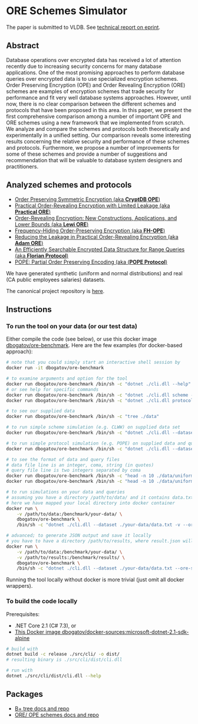 # ORE Schemes Simulator

The paper is submitted to VLDB.
See [technical report on eprint](https://eprint.iacr.org/2018/953.pdf).

## Abstract

Database operations over encrypted data has received a lot of attention recently due to increasing security concerns for many database applications.
One of the most promising approaches to perform database queries over encrypted data is to use specialized encryption schemes.
Order Preserving Encryption (OPE) and Order Revealing Encryption (ORE) schemes are examples of encryption schemes that trade security for performance and fit very well database systems approaches. However, until now, there is no clear comparison between the different schemes and protocols that have been proposed in this area.
In this paper, we present the first comprehensive comparison among a number of important OPE and ORE schemes using a new framework that we implemented from scratch.
We analyze and compare the schemes and protocols both theoretically and experimentally in a unified setting.
Our comparison reveals some interesting results concerning the relative security and performance of these schemes and protocols.
Furthermore, we propose a number of improvements for some of these schemes and provide a number of suggestions and recommendation that will be valuable to database system designers and practitioners.

## Analyzed schemes and protocols

- [Order Preserving Symmetric Encryption (aka **CryptDB OPE**)](https://eprint.iacr.org/2012/624.pdf)
- [Practical Order-Revealing Encryption with Limited Leakage (aka **Practical ORE**)](https://eprint.iacr.org/2015/1125.pdf)
- [Order-Revealing Encryption: New Constructions, Applications, and Lower Bounds (aka **Lewi ORE**)](https://eprint.iacr.org/2016/612.pdf)
- [Frequency-Hiding Order-Preserving Encryption (aka **FH-OPE**)](http://www.fkerschbaum.org/ccs15.pdf)
- [Reducing the Leakage in Practical Order-Revealing Encryption (aka **Adam ORE**)](https://eprint.iacr.org/2016/661.pdf)
- [An Efficiently Searchable Encrypted Data Structure for Range Queries (aka **Florian Protocol**)](https://arxiv.org/pdf/1709.09314.pdf)
- [POPE: Partial Order Preserving Encoding (aka (**POPE Protocol**)](https://arxiv.org/pdf/1610.04025.pdf)

We have generated synthetic (uniform and normal distributions) and real (CA public employees salaries) datasets.

The canonical project repository is [here](https://git.dbogatov.org/bu/ore-benchmark/Project-Code).

## Instructions

### To run the tool on your data (or our test data)

Either compile the code (see below), or use this docker image [dbogatov/ore-benchmark](https://hub.docker.com/r/dbogatov/ore-benchmark/).
Here are the few examples (for docker-based approach):

```bash
# note that you could simply start an interactive shell session by
docker run -it dbogatov/ore-benchmark

# to examine arguments and option for the tool
docker run dbogatov/ore-benchmark /bin/sh -c "dotnet ./cli.dll --help"
# or see help for specific commands
docker run dbogatov/ore-benchmark /bin/sh -c "dotnet ./cli.dll scheme --help"
docker run dbogatov/ore-benchmark /bin/sh -c "dotnet ./cli.dll protocol --help"

# to see our supplied data
docker run dbogatov/ore-benchmark /bin/sh -c "tree ./data"

# to run simple scheme simulation (e.g. CLWW) on supplied data set
docker run dbogatov/ore-benchmark /bin/sh -c "dotnet ./cli.dll --dataset ./data/uniform/data.txt -v --ore-scheme practicalore scheme"

# to run simple protocol simulation (e.g. POPE) on supplied data and query sets
docker run dbogatov/ore-benchmark /bin/sh -c "dotnet ./cli.dll --dataset ./data/uniform/data.txt -v --ore-scheme pope protocol --queries ./data/uniform/queries-1.txt"

# to see the format of data and query files
# data file line is an integer, coma, string (in quotes)
# query file line is two integers separated by coma
docker run dbogatov/ore-benchmark /bin/sh -c "head -n 10 ./data/uniform/data.txt"
docker run dbogatov/ore-benchmark /bin/sh -c "head -n 10 ./data/uniform/queries-1.txt"

# to run simulations on your data and queries
# assuming you have a directory /path/to/data/ and it contains data.txt and queries.txt
# here we have mapped your local directory into docker container
docker run \
	-v /path/to/data:/benchmark/your-data/ \
	dbogatov/ore-benchmark \
	/bin/sh -c "dotnet ./cli.dll --dataset ./your-data/data.txt -v --ore-scheme pope protocol --queries ./your-data/queries.txt"

# advanced; to generate JSON output and save it locally
# you have to have a directory /path/to/results, where result.json will appear
docker run \
	-v /path/to/data:/benchmark/your-data/ \
	-v /path/to/results:/benchmark/results/ \
	dbogatov/ore-benchmark \
	/bin/sh -c "dotnet ./cli.dll --dataset ./your-data/data.txt --ore-scheme pope protocol --queries ./your-data/queries.txt > ./results/result.json"
```

Running the tool locally without docker is more trivial (just omit all docker wrappers).

### To build the code locally

Prerequisites:

- .NET Core 2.1 (C# 7.3), or
- [This Docker image dbogatov/docker-sources:microsoft-dotnet-2.1-sdk-alpine](https://hub.docker.com/r/dbogatov/docker-sources/tags/)

```bash
# build with
dotnet build -c release ./src/cli/ -o dist/
# resulting binary is ./src/cli/dist/cli.dll

# run with
dotnet ./src/cli/dist/cli.dll --help
```

## Packages

- [B+ tree docs and repo](./src/b-plus-tree)
- [ORE/ OPE schemes docs and repo](./src/ore-schemes)
